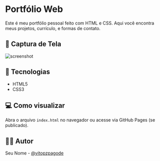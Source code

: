 # Portfólio Web

Este é meu portfólio pessoal feito com HTML e CSS. Aqui você encontra meus projetos, currículo, e formas de contato.

## 📸 Captura de Tela

![screenshot](assets/screenshot.png)

## 🚀 Tecnologias
- HTML5
- CSS3

## 💻 Como visualizar
Abra o arquivo `index.html` no navegador ou acesse via GitHub Pages (se publicado).

## 🧑‍💻 Autor
Seu Nome - [@vitopzpagode](https://github.com/vitopzpagode)